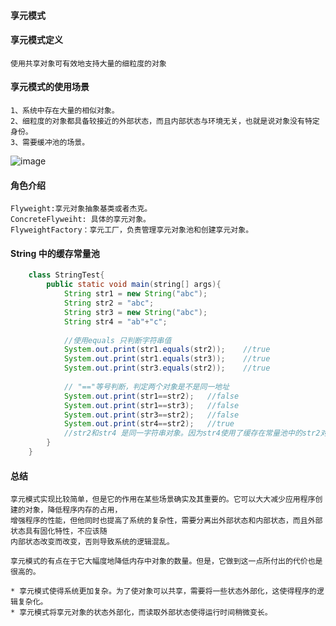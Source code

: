 #### 享元模式
 
#### 享元模式定义
    使用共享对象可有效地支持大量的细粒度的对象
    
#### 享元模式的使用场景
    1、系统中存在大量的相似对象。
    2、细粒度的对象都具备较接近的外部状态，而且内部状态与环境无关，也就是说对象没有特定身份。
    3、需要缓冲池的场景。
 ![image](https://github.com/qqhahaboy/designPattern/raw/master/flyweight/flyweightUML.png)
 
#### 角色介绍
    Flyweight:享元对象抽象基类或者杰克。
    ConcreteFlyweiht: 具体的享元对象。
    FlyweightFactory：享元工厂，负责管理享元对象池和创建享元对象。
    
#### String 中的缓存常量池

```Java
    class StringTest{
        public static void main(string[] args){
            String str1 = new String("abc");
            String str2 = "abc";
            String str3 = new String("abc");
            String str4 = "ab"+"c";
        
            //使用equals 只判断字符串值
            System.out.print(str1.equals(str2));    //true
            System.out.print(str1.equals(str3));    //true
            System.out.print(str3.equals(str2));    //true
        
            // "=="等号判断，判定两个对象是不是同一地址
            System.out.print(str1==str2);   //false
            System.out.print(str1==str3);   //false
            System.out.print(str3==str2);   //false
            System.out.print(str4==str2);   //true  
            //str2和str4 是同一字符串对象。因为str4使用了缓存在常量池中的str2对象
        }
    }
```
 
#### 总结
    享元模式实现比较简单，但是它的作用在某些场景确实及其重要的。它可以大大减少应用程序创建的对象，降低程序内存的占用，
    增强程序的性能，但他同时也提高了系统的复杂性，需要分离出外部状态和内部状态，而且外部状态具有固化特性，不应该随
    内部状态改变而改变，否则导致系统的逻辑混乱。
     
    享元模式的有点在于它大幅度地降低内存中对象的数量。但是，它做到这一点所付出的代价也是很高的。
     
    * 享元模式使得系统更加复杂。为了使对象可以共享，需要将一些状态外部化，这使得程序的逻辑复杂化。
    * 享元模式将享元对象的状态外部化，而读取外部状态使得运行时间稍微变长。
